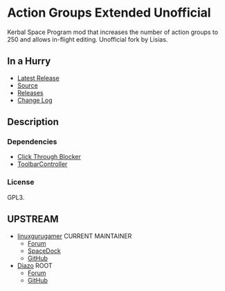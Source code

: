 # Action Groups Extended Unofficial

Kerbal Space Program mod that increases the number of action groups to 250 and allows in-flight editing. Unofficial fork by Lisias.


## In a Hurry

* [Latest Release](https://github.com/net-lisias-kspu/AGExt/releases)
* [Source](https://github.com/net-lisias-kspu/AGExt)
* [Releases](https://github.com/net-lisias-kspu/AGExt/tree/Archive)
* [Change Log](./CHANGE_LOG.md)
 

## Description

### Dependencies

* [Click Through Blocker](https://forum.kerbalspaceprogram.com/index.php?/topic/170747-141-click-through-blocker/)
* [ToolbarController](https://forum.kerbalspaceprogram.com/index.php?/topic/169509-141-toolbar-controller-for-modders/)

### License

GPL3.


## UPSTREAM

* [linuxgurugamer](https://forum.kerbalspaceprogram.com/index.php?/profile/129964-linuxgurugamer/) CURRENT MAINTAINER
	+ [Forum](https://forum.kerbalspaceprogram.com/index.php?/topic/167269-141-action-groups-reextended-250-action-groups-in-flight-editing/)
	+ [SpaceDock](https://spacedock.info/mod/1685/Action%20Groups%20Extended)
	+ [GitHub](https://github.com/linuxgurugamer/AGExt)
* [Diazo](https://forum.kerbalspaceprogram.com/index.php?/profile/81549-diazo/) ROOT
	+ [Forum](https://forum.kerbalspaceprogram.com/index.php?/topic/67235-122dec1016-action-groups-extended-250-action-groups-in-flight-editing-now-kosremotetech/&)
	+ [GitHub](https://github.com/SirDiazo/AGExt)


